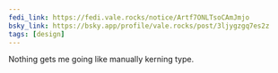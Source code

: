 ```yaml
---
fedi_link: https://fedi.vale.rocks/notice/Artf7ONLTsoCAmJmjo
bsky_link: https://bsky.app/profile/vale.rocks/post/3ljygzgq7es2z
tags: [design]
---
```


Nothing gets me going like manually kerning type.
